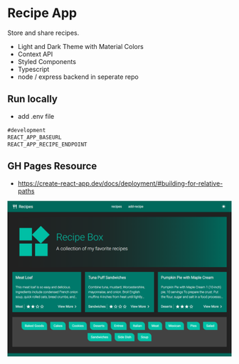 
# Recipe App

Store and share recipes.

* Light and Dark Theme with Material Colors
* Context API
* Styled Components
* Typescript
* node / express backend in seperate repo

## Run locally
* add .env file

```
#development
REACT_APP_BASEURL
REACT_APP_RECIPE_ENDPOINT
```

## GH Pages Resource
* https://create-react-app.dev/docs/deployment/#building-for-relative-paths

![home screen](./images/home.png)